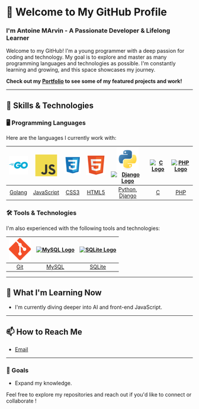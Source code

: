 # 👋 Welcome to My GitHub Profile

### I'm Antoine MArvin - A Passionate Developer & Lifelong Learner

Welcome to my GitHub! I'm a young programmer with a deep passion for coding and technology. My goal is to explore and master as many programming languages and technologies as possible. I'm constantly learning and growing, and this space showcases my journey.

**Check out my [Portfolio](https://minwolf999.github.io) to see some of my featured projects and work!**

---


## 🚀 Skills & Technologies

### 🖥️ Programming Languages
Here are the languages I currently work with:

| [<img src="https://raw.githubusercontent.com/devicons/devicon/master/icons/go/go-original-wordmark.svg" width="60px" alt="Golang Logo"/>](Golang) | [<img src="https://raw.githubusercontent.com/devicons/devicon/master/icons/javascript/javascript-original.svg" width="60px" alt="JavaScript Logo"/>](JavaScript) | [<img src="https://raw.githubusercontent.com/devicons/devicon/master/icons/css3/css3-original.svg" width="60px" alt="CSS3 Logo"/>](CSS3) | [<img src="https://raw.githubusercontent.com/devicons/devicon/master/icons/html5/html5-original.svg" width="60px" alt="HTML Logo"/>](HTML5) | [<img src="https://raw.githubusercontent.com/devicons/devicon/master/icons/python/python-original.svg" width="60px" alt="Python Logo"/>](Python) [<img src="https://cdn.jsdelivr.net/gh/devicons/devicon@latest/icons/django/django-plain.svg" width="60px" alt="Django Logo"/>](Django) | [<img src="https://cdn.jsdelivr.net/gh/devicons/devicon@latest/icons/c/c-original.svg" width="60px" alt="C Logo"/>](C) | [<img src="https://cdn.jsdelivr.net/gh/devicons/devicon@latest/icons/php/php-original.svg" width="60px" alt="PHP Logo"/>](PHP) |
| :---: | :---: | :---: | :---: | :---: | :---: | :---: |
| [Golang](https://go.dev/) | [JavaScript](https://developer.mozilla.org/en-US/docs/Web/JavaScript) | [CSS3](https://developer.mozilla.org/en-US/docs/Web/CSS) | [HTML5](https://developer.mozilla.org/en-US/docs/Web/HTML) | [Python](https://www.python.org/), [Django](https://www.djangoproject.com/) | [C](https://fr.wikipedia.org/wiki/C_(langage)) | [PHP](https://www.php.net/) |


### 🛠️ Tools & Technologies
I'm also experienced with the following tools and technologies:

| [<img src="https://raw.githubusercontent.com/devicons/devicon/master/icons/git/git-original.svg" width="60px" alt="Git Logo"/>](Git) | [<img src="https://cdn.jsdelivr.net/gh/devicons/devicon@latest/icons/mysql/mysql-original-wordmark.svg" width="60px" alt="MySQL Logo"/>](MySQL) | [<img src="https://cdn.jsdelivr.net/gh/devicons/devicon@latest/icons/sqlite/sqlite-original-wordmark.svg" width="60px" alt="SQLite Logo">](SQLite) |
| :---: | :---: | :---: |
| [Git](https://git-scm.com/) | [MySQL](https://sql.sh) | [SQLite](https://www.sqlite.org/) |


---

## 🌱 What I'm Learning Now
- I'm currently diving deeper into AI and front-end JavaScript.


---

## 📫 How to Reach Me
- [Email](antoine.marvin@hotmail.fr)


---

### 🎯 Goals
- Expand my knowledge.

Feel free to explore my repositories and reach out if you'd like to connect or collaborate !
